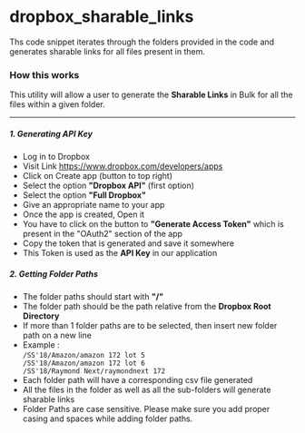 # dropbox_sharable_links
Ths code snippet iterates through the folders provided in the code and generates sharable links for all files present in them.
<h3>How this works</h3>
<p>This utility will allow a user to generate the <strong>Sharable Links</strong> in Bulk for all the files within a given folder.</p>
<hr>
<h5>1. Generating API Key</h5>
<ul>
	<li>Log in to Dropbox</li>
	<li>Visit Link <a href="https://www.dropbox.com/developers/apps" target="_blank">https://www.dropbox.com/developers/apps</a></li>
	<li>Click on Create app (button to top right)</li>
	<li>Select the option <strong>"Dropbox API"</strong> (first option)</li>
	<li>Select the option <strong>"Full Dropbox"</strong></li>
	<li>Give an appropriate name to your app</li>
	<li>Once the app is created, Open it</li>
	<li>You have to click on the button to <strong>"Generate Access Token"</strong> which is present in the "OAuth2" section of the app</li>
	<li>Copy the token that is generated and save it somewhere</li>
	<li>This Token is used as the <strong>API Key</strong> in our application</li>
</ul>
<h5>2. Getting Folder Paths</h5>
<ul>
	<li>The folder paths should start with <strong>"/"</strong></li>
	<li>The folder path should be the path relative from the <strong>Dropbox Root Directory</strong></li>
	<li>If more than 1 folder paths are to be selected, then insert new folder path on a new line</li>
	<li>
		Example : <br>
		<code>/SS'18/Amazon/amazon 172 lot 5<br>/SS'18/Amazon/amazon 172 lot 6<br>/SS'18/Raymond Next/raymondnext 172</code>
	</li>
	<li>Each folder path will have a corresponding csv file generated</li>
	<li>All the files in the folder as well as all the sub-folders will generate sharable links</li>
	<li>Folder Paths are case sensitive. Please make sure you add proper casing and spaces while adding folder paths.</li>
</ul>